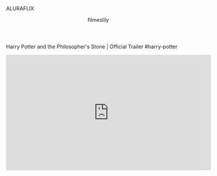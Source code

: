 ALURAFLIX
<header>filmeslily</header>

Harry Potter and the Philosopher's Stone | Official Trailer
#harry-potter
<iframe width="560" height="315" src="https://www.youtube.com/embed/l91Km49W9qI?si=RIMtHMRM_8AfAdxc" title="YouTube video player" frameborder="0" allow="accelerometer; autoplay; clipboard-write; encrypted-media; gyroscope; picture-in-picture; web-share" referrerpolicy="strict-origin-when-cross-origin" allowfullscreen></iframe>

